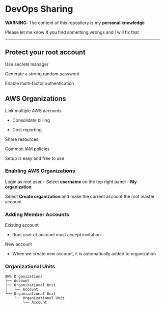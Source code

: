 # DevOps Sharing

**WARNING:** The content of this repository is my **personal knowledge**

Please let me know if you find something wrongs and I will fix that

---
## **Protect your root account**

Use secrets manager

Generate a strong random password

Enable multi-factor authentication

## AWS Organizations

Link multiple AWS accounts

* Consolidate billing

* Cost reporting

Share resources

Common IAM policies

Setup is easy and free to use

### Enabling AWS Organizations

Login as root user - Select **username** on the top right panel - **My organization**

Select **Create organization** and make the current account the root master account

### Adding Member Accounts

Existing account

* Root user of account must accept invitation

New account

* When we create new account, it is automatically added to organization

### Organizational Units

```
AWS Organizations
├── Account               
├── Organizational Unit
│   └── Account
└── Organizational Unit
    └── Organizational Unit
        └── Account
```
